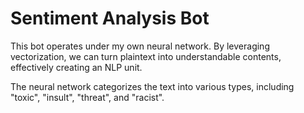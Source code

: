 # Sentiment Analysis Bot

This bot operates under my own neural network. By leveraging vectorization, we can turn plaintext into understandable contents, effectively creating an NLP unit.

The neural network categorizes the text into various types, including "toxic", "insult", "threat", and "racist".
